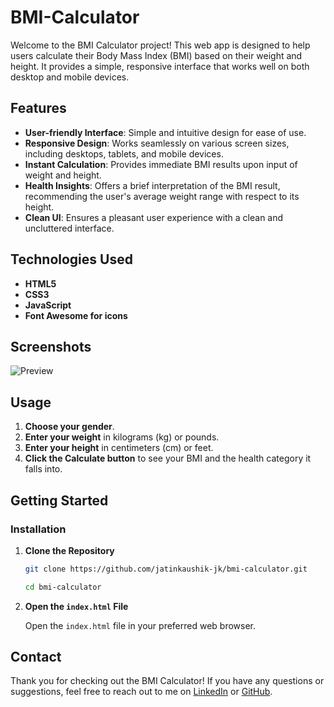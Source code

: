 # BMI-Calculator

Welcome to the BMI Calculator project! This web app is designed to help users calculate their Body Mass Index (BMI) based on their weight and height. It provides a simple, responsive interface that works well on both desktop and mobile devices.

## Features

- **User-friendly Interface**: Simple and intuitive design for ease of use.
- **Responsive Design**: Works seamlessly on various screen sizes, including desktops, tablets, and mobile devices.
- **Instant Calculation**: Provides immediate BMI results upon input of weight and height.
- **Health Insights**: Offers a brief interpretation of the BMI result, recommending the user's average weight range with respect to its height.
- **Clean UI**: Ensures a pleasant user experience with a clean and uncluttered interface.

## Technologies Used

- **HTML5**
- **CSS3**
- **JavaScript**
- **Font Awesome for icons**

## Screenshots

![Preview](https://github.com/user-attachments/assets/27e19e5a-6512-4e10-bbb1-46be1a7dae58)


## Usage

1. **Choose your gender**.
2. **Enter your weight** in kilograms (kg) or pounds.
3. **Enter your height** in centimeters (cm) or feet.
4. **Click the Calculate button** to see your BMI and the health category it falls into.

## Getting Started

### Installation

1. **Clone the Repository**

    ```sh
    git clone https://github.com/jatinkaushik-jk/bmi-calculator.git
    ```
    ```sh
    cd bmi-calculator
    ```

2. **Open the `index.html` File**

    Open the `index.html` file in your preferred web browser.


## Contact

Thank you for checking out the BMI Calculator! If you have any questions or suggestions, feel free to reach out to me on [LinkedIn](https://www.linkedin.com/in/jatinkaushik-jk) or [GitHub](https://github.com/jatinkaushik-jk).
